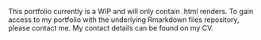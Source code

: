 This portfolio currently is a WIP and will only contain .html renders.
To gain access to my portfolio with the underlying Rmarkdown files repository, please contact me. My contact details can be found on my CV.
